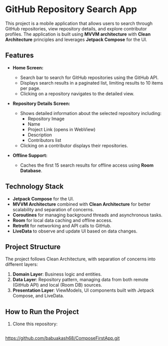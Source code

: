 # GitHub Repository Search App

This project is a mobile application that allows users to search through GitHub repositories, view repository details, and explore contributor profiles. The application is built using **MVVM architecture** with **Clean Architecture** principles and leverages **Jetpack Compose** for the UI.

## Features

- **Home Screen:**
  - Search bar to search for GitHub repositories using the GitHub API.
  - Displays search results in a paginated list, limiting results to 10 items per page.
  - Clicking on a repository navigates to the detailed view.

- **Repository Details Screen:**
  - Shows detailed information about the selected repository including:
    - Repository Image
    - Name
    - Project Link (opens in WebView)
    - Description
    - Contributors list
  - Clicking on a contributor displays their repositories.

- **Offline Support:**
  - Caches the first 15 search results for offline access using **Room Database**.

## Technology Stack

- **Jetpack Compose** for the UI.
- **MVVM Architecture** combined with **Clean Architecture** for better scalability and separation of concerns.
- **Coroutines** for managing background threads and asynchronous tasks.
- **Room** for local data caching and offline access.
- **Retrofit** for networking and API calls to GitHub.
- **LiveData** to observe and update UI based on data changes.

## Project Structure

The project follows Clean Architecture, with separation of concerns into different layers:

1. **Domain Layer**: Business logic and entities.
2. **Data Layer**: Repository pattern, managing data from both remote (GitHub API) and local (Room DB) sources.
3. **Presentation Layer**: ViewModels, UI components built with Jetpack Compose, and LiveData.

## How to Run the Project

1. Clone this repository:
   ```bash
  https://github.com/babuakash68/ComposeFirstApp.git
